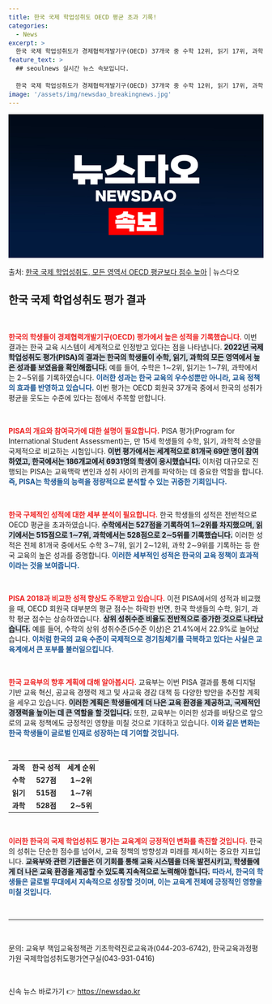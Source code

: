 ```yaml
---
title: 한국 국제 학업성취도 OECD 평균 초과 기록!
categories:
  - News
excerpt: >
  한국 국제 학업성취도가 경제협력개발기구(OECD) 37개국 중 수학 12위, 읽기 17위, 과학 25위를 기…
feature_text: >
  ## seoulnews 실시간 뉴스 속보입니다.

  한국 국제 학업성취도가 경제협력개발기구(OECD) 37개국 중 수학 12위, 읽기 17위, 과학 25위를 기…
image: '/assets/img/newsdao_breakingnews.jpg'
---
```


![뉴스다오 속보](/assets/img/newsdao_breakingnews.jpg)

<p>출처: <a href="https://newsdao.kr/2743" rel="dofollow">한국 국제 학업성취도, 모든 영역서 OECD 평균보다 점수 높아</a> | 뉴스다오</p>

<h2 data-ke-size="size26">한국 국제 학업성취도 평가 결과</h2>

<p data-ke-size="size16">&nbsp;</p>

<b><span style="color: #ee2323;">한국의 학생들이 경제협력개발기구(OECD) 평가에서 높은 성적을 기록했습니다.</span></b> 이번 결과는 한국 교육 시스템이 세계적으로 인정받고 있다는 점을 나타냅니다. <b><span style="background-color: #21538527;">2022년 국제 학업성취도 평가(PISA)의 결과는 한국의 학생들이 수학, 읽기, 과학의 모든 영역에서 높은 성과를 보였음을 확인해줍니다.</span></b> 예를 들어, 수학은 1∼2위, 읽기는 1∼7위, 과학에서는 2∼5위를 기록하였습니다. <b><span style="color: #1a5490;">이러한 성과는 한국 교육의 우수성뿐만 아니라, 교육 정책의 효과를 반영하고 있습니다.</span></b> 이번 평가는 OECD 회원국 37개국 중에서 한국의 성취가 평균을 웃도는 수준에 있다는 점에서 주목할 만합니다.

<p data-ke-size="size16">&nbsp;</p>

<b><span style="color: #ee2323;">PISA의 개요와 참여국가에 대한 설명이 필요합니다.</span></b> PISA 평가(Program for International Student Assessment)는, 만 15세 학생들의 수학, 읽기, 과학적 소양을 국제적으로 비교하는 시험입니다. <b><span style="background-color: #21538527;">이번 평가에서는 세계적으로 81개국 69만 명이 참여하였고, 한국에서는 186개교에서 6931명의 학생이 응시했습니다.</span></b> 이처럼 대규모로 진행되는 PISA는 교육맥락 변인과 성취 사이의 관계를 파악하는 데 중요한 역할을 합니다. <b><span style="color: #1a5490;">즉, PISA는 학생들의 능력을 정량적으로 분석할 수 있는 귀중한 기회입니다.</span></b>

<p data-ke-size="size16">&nbsp;</p>

<b><span style="color: #ee2323;">한국 구체적인 성적에 대한 세부 분석이 필요합니다.</span></b> 한국 학생들의 성적은 전반적으로 OECD 평균을 초과하였습니다. <b><span style="background-color: #21538527;">수학에서는 527점을 기록하여 1∼2위를 차지했으며, 읽기에서는 515점으로 1∼7위, 과학에서는 528점으로 2∼5위를 기록했습니다.</span></b> 이러한 성적은 전체 81개국 중에서도 수학 3∼7위, 읽기 2∼12위, 과학 2∼9위를 기록하는 등 한국 교육의 높은 성과를 증명합니다. <b><span style="color: #1a5490;">이러한 세부적인 성적은 한국의 교육 정책이 효과적이라는 것을 보여줍니다.</span></b>

<p data-ke-size="size16">&nbsp;</p>

<b><span style="color: #ee2323;">PISA 2018과 비교한 성적 향상도 주목받고 있습니다.</span></b> 이전 PISA에서의 성적과 비교했을 때, OECD 회원국 대부분의 평균 점수는 하락한 반면, 한국 학생들의 수학, 읽기, 과학 평균 점수는 상승하였습니다. <b><span style="background-color: #21538527;">상위 성취수준 비율도 전반적으로 증가한 것으로 나타났습니다.</span></b> 예를 들어, 수학의 상위 성취수준(5수준 이상)은 21.4%에서 22.9%로 늘어났습니다. <b><span style="color: #1a5490;">이처럼 한국의 교육 수준이 국제적으로 경기침체기를 극복하고 있다는 사실은 교육계에서 큰 포부를 불러일으킵니다.</span></b>

<p data-ke-size="size16">&nbsp;</p>

<b><span style="color: #ee2323;">한국 교육부의 향후 계획에 대해 알아봅시다.</span></b> 교육부는 이번 PISA 결과를 통해 디지털 기반 교육 혁신, 공교육 경쟁력 제고 및 사교육 경감 대책 등 다양한 방안을 추진할 계획을 세우고 있습니다. <b><span style="background-color: #21538527;">이러한 계획은 학생들에게 더 나은 교육 환경을 제공하고, 국제적인 경쟁력을 높이는 데 큰 역할을 할 것입니다.</span></b> 또한, 교육부는 이러한 성과를 바탕으로 앞으로의 교육 정책에도 긍정적인 영향을 미칠 것으로 기대하고 있습니다. <b><span style="color: #1a5490;">이와 같은 변화는 한국 학생들이 글로벌 인재로 성장하는 데 기여할 것입니다.</span></b>

<p data-ke-size="size16">&nbsp;</p>

<table style="width: 100%;">
    <tr>
        <td style="text-align: center; height: 17px;"><b>과목</b></td>
        <td style="text-align: center; height: 17px;"><b>한국 성적</b></td>
        <td style="text-align: center; height: 17px;"><b>세계 순위</b></td>
    </tr>
    <tr>
        <td style="text-align: center; height: 17px;"><b>수학</b></td>
        <td style="text-align: center; height: 17px;"><b>527점</b></td>
        <td style="text-align: center; height: 17px;"><b>1∼2위</b></td>
    </tr>
    <tr>
        <td style="text-align: center; height: 17px;"><b>읽기</b></td>
        <td style="text-align: center; height: 17px;"><b>515점</b></td>
        <td style="text-align: center; height: 17px;"><b>1∼7위</b></td>
    </tr>
    <tr>
        <td style="text-align: center; height: 17px;"><b>과학</b></td>
        <td style="text-align: center; height: 17px;"><b>528점</b></td>
        <td style="text-align: center; height: 17px;"><b>2∼5위</b></td>
    </tr>
</table>

<p data-ke-size="size16">&nbsp;</p>

<b><span style="color: #ee2323;">이러한 한국의 국제 학업성취도 평가는 교육계의 긍정적인 변화를 촉진할 것입니다.</span></b> 한국의 성취는 단순한 점수를 넘어서, 교육 정책의 방향성과 미래를 제시하는 중요한 지표입니다. <b><span style="background-color: #21538527;">교육부와 관련 기관들은 이 기회를 통해 교육 시스템을 더욱 발전시키고, 학생들에게 더 나은 교육 환경을 제공할 수 있도록 지속적으로 노력해야 합니다.</span></b> <b><span style="color: #1a5490;">따라서, 한국의 학생들은 글로벌 무대에서 지속적으로 성장할 것이며, 이는 교육계 전체에 긍정적인 영향을 미칠 것입니다.</span></b>

<p data-ke-size="size16">&nbsp;</p>

<hr>
<p data-ke-size="size16">&nbsp;</p>
<p data-ke-size="size16">문의: 교육부 책임교육정책관 기초학력진로교육과(044-203-6742), 한국교육과정평가원 국제학업성취도평가연구실(043-931-0416)</p>
<p data-ke-size="size16">&nbsp;</p> 

신속 뉴스 바로가기 👉 <a href="https://newsdao.kr" rel="dofollow">https://newsdao.kr</a>


